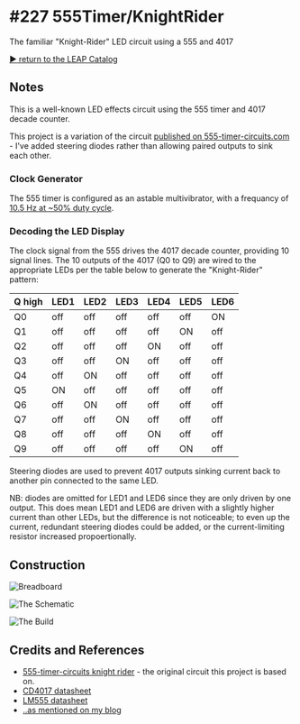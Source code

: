 # #227 555Timer/KnightRider

The familiar "Knight-Rider" LED circuit using a 555 and 4017


[:arrow_forward: return to the LEAP Catalog](https://leap.tardate.com)

## Notes

This is a well-known LED effects circuit using the 555 timer and 4017 decade counter.

This project is a variation of the circuit
[published on 555-timer-circuits.com](http://www.555-timer-circuits.com/knight-rider.html) - I've added steering diodes
rather than allowing paired outputs to sink each other.

### Clock Generator

The 555 timer is configured as an astable multivibrator, with a frequancy of
[10.5 Hz at ~50% duty cycle](http://visual555.tardate.com/?mode=astable&r1=1&r2=68&c=1).

### Decoding the LED Display

The clock signal from the 555 drives the 4017 decade counter, providing 10 signal lines.
The 10 outputs of the 4017 (Q0 to Q9) are wired to the appropriate LEDs per the table below to generate the "Knight-Rider" pattern:

| Q high | LED1 | LED2 | LED3 | LED4 | LED5 | LED6 |
|--------|------|------|------|------|------|------|
|  Q0    | off  | off  | off  | off  | off  | ON   |
|  Q1    | off  | off  | off  | off  | ON   | off  |
|  Q2    | off  | off  | off  | ON   | off  | off  |
|  Q3    | off  | off  | ON   | off  | off  | off  |
|  Q4    | off  | ON   | off  | off  | off  | off  |
|  Q5    | ON   | off  | off  | off  | off  | off  |
|  Q6    | off  | ON   | off  | off  | off  | off  |
|  Q7    | off  | off  | ON   | off  | off  | off  |
|  Q8    | off  | off  | off  | ON   | off  | off  |
|  Q9    | off  | off  | off  | off  | ON   | off  |

Steering diodes are used to prevent 4017 outputs sinking current back to another pin connected to the same LED.

NB: diodes are omitted for LED1 and LED6 since they are only driven by one output. This does mean LED1 and LED6
are driven with a slightly higher current than other LEDs, but the difference is not noticeable; to even
up the current, redundant steering diodes could be added, or the current-limiting resistor increased propoertionally.


## Construction

![Breadboard](./assets/KnightRider_bb.jpg?raw=true)

![The Schematic](./assets/KnightRider_schematic.jpg?raw=true)

![The Build](./assets/KnightRider_build.jpg?raw=true)

## Credits and References
* [555-timer-circuits knight rider](http://www.555-timer-circuits.com/knight-rider.html) - the original circuit this project is based on.
* [CD4017 datasheet](https://www.futurlec.com/4000Series/CD4017SMD.shtml)
* [LM555 datasheet](https://www.futurlec.com/Linear/LM555CM.shtml)
* [..as mentioned on my blog](https://blog.tardate.com/2017/01/littlearduinoprojects227-555-kight-rider.html)
